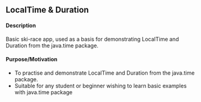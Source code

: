 ## LocalTime & Duration 

#### Description 
Basic ski-race app, used as a basis for demonstrating LocalTime and Duration from the java.time package. 

#### Purpose/Motivation 
- To practise and demonstrate LocalTime and Duration from the java.time package. 
- Suitable for any student or beginner wishing to learn basic examples with java.time package
